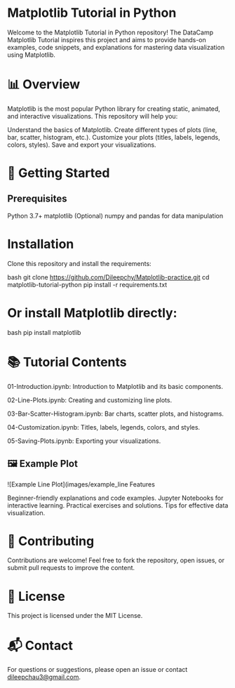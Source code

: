 # Matplotlib Tutorial in Python
Welcome to the Matplotlib Tutorial in Python repository!
The DataCamp Matplotlib Tutorial inspires this project and aims to provide hands-on examples, code snippets, and explanations for mastering data visualization using Matplotlib.

# 📊 Overview
Matplotlib is the most popular Python library for creating static, animated, and interactive visualizations. This repository will help you:

Understand the basics of Matplotlib.
Create different types of plots (line, bar, scatter, histogram, etc.).
Customize your plots (titles, labels, legends, colors, styles).
Save and export your visualizations.

# 🚀 Getting Started
## Prerequisites
Python 3.7+
matplotlib
(Optional) numpy and pandas for data manipulation

# Installation
Clone this repository and install the requirements:

bash
git clone https://github.com/Dileepchy/Matplotlib-practice.git
cd matplotlib-tutorial-python
pip install -r requirements.txt

# Or install Matplotlib directly:

bash
pip install matplotlib

# 📚 Tutorial Contents

01-Introduction.ipynb: Introduction to Matplotlib and its basic components.

02-Line-Plots.ipynb: Creating and customizing line plots.

03-Bar-Scatter-Histogram.ipynb: Bar charts, scatter plots, and histograms.

04-Customization.ipynb: Titles, labels, legends, colors, and styles.

05-Saving-Plots.ipynb: Exporting your visualizations.

##  🖼️ Example Plot
![Example Line Plot](images/example_line Features

Beginner-friendly explanations and code examples.
Jupyter Notebooks for interactive learning.
Practical exercises and solutions.
Tips for effective data visualization.

# 🤝 Contributing
Contributions are welcome!
Feel free to fork the repository, open issues, or submit pull requests to improve the content.

# 📄 License
This project is licensed under the MIT License.

# 📬 Contact
For questions or suggestions, please open an issue or contact dileepchau3@gmail.com.

